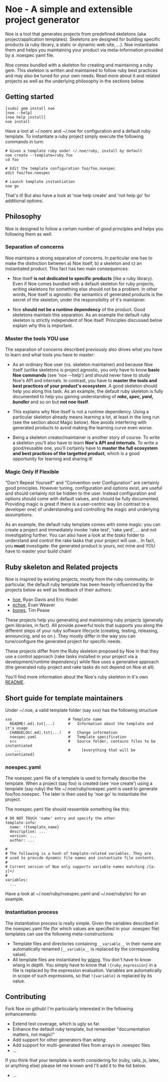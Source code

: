 # Noe - A simple and extensible project generator

Noe is a tool that generates projects from predefined skeletons (aka project/application 
templates). Skeletons are designed for building specific products (a ruby library, a static 
or dynamic web site, ...). Noe instantiates them and helps you maintaining your product 
via meta-information provided by a .noespec yaml file. 

Noe comes bundled with a skeleton for creating and maintaining a ruby gem. This skeleton 
is written and maintained to follow ruby best practices and may also be tuned for your own 
needs. Read more about it and related projects as well as the underlying philosophy in the 
sections below.

## Getting started

    [sudo] gem install noe
    [noe --help]
    [noe help install]
    noe install 
    
Have a loot at ~/.noerc and ~/.noe for configuration and a default ruby template. To 
instantiate a ruby project simply execute the following commands in turn:

    # Given a template ruby under ~/.noe/ruby, install by default
    noe create --template=ruby foo
    cd foo
  
    # Edit the template configuration foo/foo.noespec
    edit foo/foo.noespec
  
    # Launch template instantiation
    noe go
  
That's it! But also have a look at 'noe help create' and 'not help go' for additional
options.

## Philosophy

Noe is designed to follow a certain number of good principles and helps you following 
them as well.

### Separation of concerns

Noe maintains a strong separation of concerns. In particular one has to make the distinction 
between a) Noe itself, b) a skeleton and c) an instantiated product. This fact has two 
main consequences:

* Noe itself **is not dedicated to specific products** (like a ruby library). Even if Noe 
  comes bundled with a default skeleton for ruby projects, writing skeletons for something
  else should not be a problem. In other words, Noe itself is agnostic: the semantics of 
  generated products is the secret of the skeleton, under the responsibility of it's 
  maintainer. 

* Noe **should not be a runtime dependency** of the product. Good skeletons maintain this 
  separation. As an example the default ruby skeleton is strictly independent of Noe itself.
  Principles discussed below explain why this is important.

### Master the tools YOU use

The separation of concerns described previously also drives what you have to learn and what
tools you have to master:

* As an ordinary Noe user (vs. skeleton maintainer) and because Noe itself (unlike skeletons
  is project agnostic, you only have to know **basic Noe commands** (see 'noe --help') and 
  should never have to study Noe's API and internals. In contrast, you have to **master the 
  tools and best practices of your product's ecosystem**. A good skeleton should help you 
  along this task. As an example, the default ruby skeleton is fully documented to help you 
  gaining understanding of ***rake*, *spec*, *yard*, *bundler*** and so on but **not noe 
  itself**. 
  
* This explains why Noe itself is not a runtime dependency. Using a particular skeleton 
  already means learning a lot, at least in the long run (see the section about Magic below). 
  Noe avoids interfering with generated products to avoid making the learning curve even 
  worse.

* Being a skeleton creator/maintainer is another story of course. To write a skeleton you'll 
  also have to learn **Noe's API and internals**. To write a good/reusable one, you'll 
  certainly have to **master the full ecosystem and best practices of the targetted product**, 
  which is a good opportunity for learning and sharing it!

### Magic Only If Flexible

"Don't Repeat Yourself" and "Convention over Configuration" are certainly good principles. 
However tuning, configuration and options exist, are useful and should certainly not be 
hidden to the user. Instead configuration and options should come with default values, 
and should be fully documented. Providing magic is great if there is a user-centric way 
(in contrast to a developer one) of understanding and controlling the magic and underlying 
assumptions.

As an example, the default ruby template comes with some magic: you can create a project 
and immediately invoke 'rake test', 'rake yard', ... and not investigating further. You 
can also have a look at the _tasks_ folder to understand and control the rake tasks that 
your project will use... In fact, you **must** investigate: the generated product is yours, 
not mine and YOU have to master your build chain!
  
## Ruby skeleton and Related projects

Noe is inspired by existing projects, mostly from the ruby community. In particular, the 
default ruby template has been heavily influenced by the projects below as well as feedback 
of their authors:

* [hoe](http://seattlerb.rubyforge.org/hoe/), Ryan Davis and Eric Hodel 
* [echoe](https://github.com/fauna/echoe), Evan Weaver 
* [bones](https://github.com/TwP/bones), Tim Pease

These projects help you generating and maintaining ruby projects (generally gem libraries, 
in fact). All provide powerful tools that supports you along the different steps of your 
ruby software lifecycle (creating, testing, releasing, announcing, and so on.). They mostly
differ in the way you can tune/configure the generated project for specific needs. 

These projects differ from the Ruby skeleton proposed by Noe in that they use a control 
approach (rake tasks installed in your project via a development/runtime dependency) while 
Noe uses a generative approach (the generated ruby project and rake tasks do not depend on 
Noe at all).

You'll find more information about the Noe's ruby skeleton in it's own 
[README](https://github.com/blambeau/noe/blob/master/templates/ruby/README.md).

## Short guide for template maintainers

Under ~/.noe, a valid template folder (say xxx) has the following structure

    xxx                         # Template name
      README(.md|.txt|...)      #   Information about the template and it's usage
      CHANGELOG(.md|.txt|...)   #   Change information
      noespec.yaml              #   Template specification
      src                       #   Source folder, contains files to be instantiated
        ...                     #     [everything that will be instantiated]

### noespec.yaml

The noespec.yaml file of a template is used to formally describe the template. When a 
project (say foo) is created (see 'noe create') using a template (say ruby) the file 
~/.noe/ruby/noespec.yaml is used to generate foo/foo.noespec. The later is then used 
by 'noe go' to instantiate the project.

The noespec.yaml file should ressemble something like this:

    # DO NOT TOUCH 'name' entry and specify the other
    template-info:
      name: !{template_name}
      description: ...
      version: ...
      author: ...

    #
    # The following is a hash of template-related variables. They are
    # used to provide dynamic file names and instantiate file contents.
    #
    # Current version of Noe only supports variable names matching /[a-z]+/
    #
    variables:
      ...

Have a look at ~/.noe/ruby/noespec.yaml and ~/.noe/ruby/src for an example.

### Instantiation process

The instantiation process is really simple. Given the variables described in the 
noespec.yaml file (for which values are specified in your .noespec file) templates 
can use the following meta-constructions:

* Template files and directories containing `__variable__` in their name are automatically
  renamed (`__variable__` is replaced by the corresponding value).
* All template files are instantiated by [wlang](https://github.com/blambeau/wlang). You 
  don't have to know wlang in depth. You simply have to know that `!{ruby_expression}` in 
  a file is replaced by the expression evaluation. Variables are automatically in scope 
  of such expressions, so that `!{variable}` is replaced by its value.

## Contributing

Fork Noe on github! I'm particularly interested in the following enhancements:

* Extend test coverage, which is ugly so far.
* Enhance the default ruby template, but remember "documentation matters, not magic!"
* Add support for other generators than _wlang_
* Add support for multi-generated files from arrays in .noespec files
* ...

If you think that your template is worth considering for (ruby, rails, js, latex, or 
anything else) please let me known and I'll add it to the list below.

* ...
